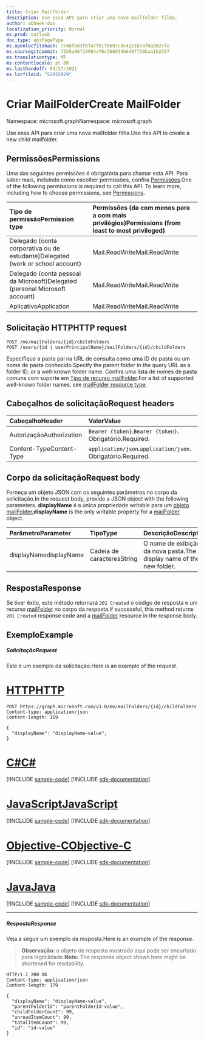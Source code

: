 ```yaml
---
title: Criar MailFolder
description: Use essa API para criar uma nova mailfolder filha.
author: abheek-das
localization_priority: Normal
ms.prod: outlook
doc_type: apiPageType
ms.openlocfilehash: 7746fb03f6f47f81f0807cdc42e1b7af8a982cfe
ms.sourcegitcommit: 71b5a96f14984a76c386934b648f730baa1b2357
ms.translationtype: MT
ms.contentlocale: pt-BR
ms.lasthandoff: 04/27/2021
ms.locfileid: "52055929"
---
```

# <a name="create-mailfolder"></a><span data-ttu-id="c4b5a-103">Criar MailFolder</span><span class="sxs-lookup"><span data-stu-id="c4b5a-103">Create MailFolder</span></span>

<span data-ttu-id="c4b5a-104">Namespace: microsoft.graph</span><span class="sxs-lookup"><span data-stu-id="c4b5a-104">Namespace: microsoft.graph</span></span>

<span data-ttu-id="c4b5a-105">Use essa API para criar uma nova mailfolder filha.</span><span class="sxs-lookup"><span data-stu-id="c4b5a-105">Use this API to create a new child mailfolder.</span></span>

## <a name="permissions"></a><span data-ttu-id="c4b5a-106">Permissões</span><span class="sxs-lookup"><span data-stu-id="c4b5a-106">Permissions</span></span>

<span data-ttu-id="c4b5a-p101">Uma das seguintes permissões é obrigatória para chamar esta API. Para saber mais, incluindo como escolher permissões, confira [Permissões](/graph/permissions-reference).</span><span class="sxs-lookup"><span data-stu-id="c4b5a-p101">One of the following permissions is required to call this API. To learn more, including how to choose permissions, see [Permissions](/graph/permissions-reference).</span></span>

| <span data-ttu-id="c4b5a-109">Tipo de permissão</span><span class="sxs-lookup"><span data-stu-id="c4b5a-109">Permission type</span></span> | <span data-ttu-id="c4b5a-110">Permissões (da com menos para a com mais privilégios)</span><span class="sxs-lookup"><span data-stu-id="c4b5a-110">Permissions (from least to most privileged)</span></span> |
|:----------------|:--------------------------------------------|
|<span data-ttu-id="c4b5a-111">Delegado (conta corporativa ou de estudante)</span><span class="sxs-lookup"><span data-stu-id="c4b5a-111">Delegated (work or school account)</span></span> | <span data-ttu-id="c4b5a-112">Mail.ReadWrite</span><span class="sxs-lookup"><span data-stu-id="c4b5a-112">Mail.ReadWrite</span></span>    |
|<span data-ttu-id="c4b5a-113">Delegado (conta pessoal da Microsoft)</span><span class="sxs-lookup"><span data-stu-id="c4b5a-113">Delegated (personal Microsoft account)</span></span> | <span data-ttu-id="c4b5a-114">Mail.ReadWrite</span><span class="sxs-lookup"><span data-stu-id="c4b5a-114">Mail.ReadWrite</span></span>    |
|<span data-ttu-id="c4b5a-115">Aplicativo</span><span class="sxs-lookup"><span data-stu-id="c4b5a-115">Application</span></span> | <span data-ttu-id="c4b5a-116">Mail.ReadWrite</span><span class="sxs-lookup"><span data-stu-id="c4b5a-116">Mail.ReadWrite</span></span> |

## <a name="http-request"></a><span data-ttu-id="c4b5a-117">Solicitação HTTP</span><span class="sxs-lookup"><span data-stu-id="c4b5a-117">HTTP request</span></span>

<!-- { "blockType": "ignored" } -->

```http
POST /me/mailFolders/{id}/childFolders
POST /users/{id | userPrincipalName}/mailFolders/{id}/childFolders
```

<span data-ttu-id="c4b5a-118">Especifique a pasta pai na URL de consulta como uma ID de pasta ou um nome de pasta conhecido.</span><span class="sxs-lookup"><span data-stu-id="c4b5a-118">Specify the parent folder in the query URL as a folder ID, or a well-known folder name.</span></span> <span data-ttu-id="c4b5a-119">Confira uma lista de nomes de pasta comuns com suporte em [Tipo de recurso mailFolder](../resources/mailfolder.md).</span><span class="sxs-lookup"><span data-stu-id="c4b5a-119">For a list of supported well-known folder names, see [mailFolder resource type](../resources/mailfolder.md).</span></span>

## <a name="request-headers"></a><span data-ttu-id="c4b5a-120">Cabeçalhos de solicitação</span><span class="sxs-lookup"><span data-stu-id="c4b5a-120">Request headers</span></span>

| <span data-ttu-id="c4b5a-121">Cabeçalho</span><span class="sxs-lookup"><span data-stu-id="c4b5a-121">Header</span></span> | <span data-ttu-id="c4b5a-122">Valor</span><span class="sxs-lookup"><span data-stu-id="c4b5a-122">Value</span></span> |
|:-------|:------|
| <span data-ttu-id="c4b5a-123">Autorização</span><span class="sxs-lookup"><span data-stu-id="c4b5a-123">Authorization</span></span> | <span data-ttu-id="c4b5a-124">`Bearer {token}`.</span><span class="sxs-lookup"><span data-stu-id="c4b5a-124">`Bearer {token}`.</span></span> <span data-ttu-id="c4b5a-125">Obrigatório.</span><span class="sxs-lookup"><span data-stu-id="c4b5a-125">Required.</span></span> |
| <span data-ttu-id="c4b5a-126">Content-Type</span><span class="sxs-lookup"><span data-stu-id="c4b5a-126">Content-Type</span></span> | <span data-ttu-id="c4b5a-127">`application/json`.</span><span class="sxs-lookup"><span data-stu-id="c4b5a-127">`application/json`.</span></span> <span data-ttu-id="c4b5a-128">Obrigatório.</span><span class="sxs-lookup"><span data-stu-id="c4b5a-128">Required.</span></span> |

## <a name="request-body"></a><span data-ttu-id="c4b5a-129">Corpo da solicitação</span><span class="sxs-lookup"><span data-stu-id="c4b5a-129">Request body</span></span>

<span data-ttu-id="c4b5a-130">Forneça um objeto JSON com os seguintes parâmetros no corpo da solicitação.</span><span class="sxs-lookup"><span data-stu-id="c4b5a-130">In the request body, provide a JSON object with the following parameters.</span></span> <span data-ttu-id="c4b5a-131">**displayName** é a única propriedade writable para um [objeto mailFolder.](../resources/mailfolder.md)</span><span class="sxs-lookup"><span data-stu-id="c4b5a-131">**displayName** is the only writable property for a [mailFolder](../resources/mailfolder.md) object.</span></span>

| <span data-ttu-id="c4b5a-132">Parâmetro</span><span class="sxs-lookup"><span data-stu-id="c4b5a-132">Parameter</span></span> | <span data-ttu-id="c4b5a-133">Tipo</span><span class="sxs-lookup"><span data-stu-id="c4b5a-133">Type</span></span> | <span data-ttu-id="c4b5a-134">Descrição</span><span class="sxs-lookup"><span data-stu-id="c4b5a-134">Description</span></span> |
|:----------|:-----|:------------|
|<span data-ttu-id="c4b5a-135">displayName</span><span class="sxs-lookup"><span data-stu-id="c4b5a-135">displayName</span></span>|<span data-ttu-id="c4b5a-136">Cadeia de caracteres</span><span class="sxs-lookup"><span data-stu-id="c4b5a-136">String</span></span>|<span data-ttu-id="c4b5a-137">O nome de exibição da nova pasta.</span><span class="sxs-lookup"><span data-stu-id="c4b5a-137">The display name of the new folder.</span></span>|

## <a name="response"></a><span data-ttu-id="c4b5a-138">Resposta</span><span class="sxs-lookup"><span data-stu-id="c4b5a-138">Response</span></span>

<span data-ttu-id="c4b5a-139">Se tiver êxito, este método retornará `201 Created` o código de resposta e um recurso [mailFolder](../resources/mailfolder.md) no corpo da resposta.</span><span class="sxs-lookup"><span data-stu-id="c4b5a-139">If successful, this method returns `201 Created` response code and a [mailFolder](../resources/mailfolder.md) resource in the response body.</span></span>

## <a name="example"></a><span data-ttu-id="c4b5a-140">Exemplo</span><span class="sxs-lookup"><span data-stu-id="c4b5a-140">Example</span></span>

##### <a name="request"></a><span data-ttu-id="c4b5a-141">Solicitação</span><span class="sxs-lookup"><span data-stu-id="c4b5a-141">Request</span></span>

<span data-ttu-id="c4b5a-142">Este é um exemplo da solicitação.</span><span class="sxs-lookup"><span data-stu-id="c4b5a-142">Here is an example of the request.</span></span>

# <a name="http"></a>[<span data-ttu-id="c4b5a-143">HTTP</span><span class="sxs-lookup"><span data-stu-id="c4b5a-143">HTTP</span></span>](#tab/http)
<!-- {
  "blockType": "request",
  "name": "create_mailfolder_from_mailfolder"
}-->

```http
POST https://graph.microsoft.com/v1.0/me/mailFolders/{id}/childFolders
Content-type: application/json
Content-length: 159

{
  "displayName": "displayName-value",
}
```
# <a name="c"></a>[<span data-ttu-id="c4b5a-144">C#</span><span class="sxs-lookup"><span data-stu-id="c4b5a-144">C#</span></span>](#tab/csharp)
[!INCLUDE [sample-code](../includes/snippets/csharp/create-mailfolder-from-mailfolder-csharp-snippets.md)]
[!INCLUDE [sdk-documentation](../includes/snippets/snippets-sdk-documentation-link.md)]

# <a name="javascript"></a>[<span data-ttu-id="c4b5a-145">JavaScript</span><span class="sxs-lookup"><span data-stu-id="c4b5a-145">JavaScript</span></span>](#tab/javascript)
[!INCLUDE [sample-code](../includes/snippets/javascript/create-mailfolder-from-mailfolder-javascript-snippets.md)]
[!INCLUDE [sdk-documentation](../includes/snippets/snippets-sdk-documentation-link.md)]

# <a name="objective-c"></a>[<span data-ttu-id="c4b5a-146">Objective-C</span><span class="sxs-lookup"><span data-stu-id="c4b5a-146">Objective-C</span></span>](#tab/objc)
[!INCLUDE [sample-code](../includes/snippets/objc/create-mailfolder-from-mailfolder-objc-snippets.md)]
[!INCLUDE [sdk-documentation](../includes/snippets/snippets-sdk-documentation-link.md)]

# <a name="java"></a>[<span data-ttu-id="c4b5a-147">Java</span><span class="sxs-lookup"><span data-stu-id="c4b5a-147">Java</span></span>](#tab/java)
[!INCLUDE [sample-code](../includes/snippets/java/create-mailfolder-from-mailfolder-java-snippets.md)]
[!INCLUDE [sdk-documentation](../includes/snippets/snippets-sdk-documentation-link.md)]

---


##### <a name="response"></a><span data-ttu-id="c4b5a-148">Resposta</span><span class="sxs-lookup"><span data-stu-id="c4b5a-148">Response</span></span>
<span data-ttu-id="c4b5a-149">Veja a seguir um exemplo da resposta.</span><span class="sxs-lookup"><span data-stu-id="c4b5a-149">Here is an example of the response.</span></span>

> <span data-ttu-id="c4b5a-150">**Observação:** o objeto de resposta mostrado aqui pode ser encurtado para legibilidade.</span><span class="sxs-lookup"><span data-stu-id="c4b5a-150">**Note:** The response object shown here might be shortened for readability.</span></span>
<!-- {
  "blockType": "response",
  "truncated": true,
  "@odata.type": "microsoft.graph.mailFolder"
} -->

```http
HTTP/1.1 200 OK
Content-type: application/json
Content-length: 179

{
  "displayName": "displayName-value",
  "parentFolderId": "parentFolderId-value",
  "childFolderCount": 99,
  "unreadItemCount": 99,
  "totalItemCount": 99,
  "id": "id-value"
}
```

<!-- uuid: 8fcb5dbc-d5aa-4681-8e31-b001d5168d79
2015-10-25 14:57:30 UTC -->
<!-- {
  "type": "#page.annotation",
  "description": "Create MailFolder",
  "keywords": "",
  "section": "documentation",
  "tocPath": "",
  "suppressions": [
  ]
}-->

